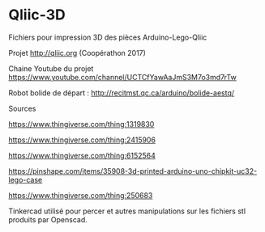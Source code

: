 # Qliic-3D
Fichiers pour impression 3D des pièces Arduino-Lego-Qliic

Projet http://qliic.org (Coopérathon 2017)

Chaine Youtube du projet https://www.youtube.com/channel/UCTCfYawAaJmS3M7o3md7rTw

Robot bolide de départ : http://recitmst.qc.ca/arduino/bolide-aestq/



Sources

https://www.thingiverse.com/thing:1319830

https://www.thingiverse.com/thing:2415906

https://www.thingiverse.com/thing:6152564

https://pinshape.com/items/35908-3d-printed-arduino-uno-chipkit-uc32-lego-case

https://www.thingiverse.com/thing:250683

Tinkercad utilisé pour percer et autres manipulations sur les fichiers stl produits par Openscad.
